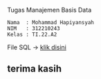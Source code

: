 Tugas Manajemen Basis Data

```
Nama  : Mohammad Hapiyansyah
NIM   : 312210243
Kelas : TI.22.A2
```

File SQL -> [klik disini](https://github.com/Hapiyansyah/db_minimarket/raw/25ff5c480ef97a8f44d2365d671f5583e7440f11/toko_mini_market.sql)

## terima kasih
